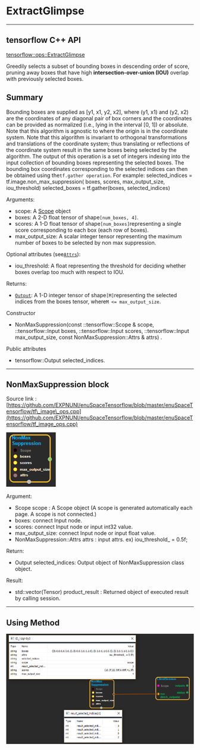 # ExtractGlimpse

---

## tensorflow C++ API

[tensorflow::ops::ExtractGlimpse](https://www.tensorflow.org/api_docs/cc/class/tensorflow/ops/extract-glimpse)

Greedily selects a subset of bounding boxes in descending order of score, pruning away boxes that have high **intersection-over-union \(IOU\)** overlap with previously selected boxes.

## Summary

Bounding boxes are supplied as \[y1, x1, y2, x2\], where \(y1, x1\) and \(y2, x2\) are the coordinates of any diagonal pair of box corners and the coordinates can be provided as normalized \(i.e., lying in the interval \[0, 1\]\) or absolute. Note that this algorithm is agnostic to where the origin is in the coordinate system. Note that this algorithm is invariant to orthogonal transformations and translations of the coordinate system; thus translating or reflections of the coordinate system result in the same boxes being selected by the algorithm. The output of this operation is a set of integers indexing into the input collection of bounding boxes representing the selected boxes. The bounding box coordinates corresponding to the selected indices can then be obtained using the`tf.gather operation`. For example: selected\_indices = tf.image.non\_max\_suppression\( boxes, scores, max\_output\_size, iou\_threshold\) selected\_boxes = tf.gather\(boxes, selected\_indices\)

Arguments:

* scope: A [Scope](https://www.tensorflow.org/api_docs/cc/class/tensorflow/scope.html#classtensorflow_1_1_scope) object
* boxes: A 2-D float tensor of shape`[num_boxes, 4]`.
* scores: A 1-D float tensor of shape`[num_boxes]`representing a single score corresponding to each box \(each row of boxes\).
* max\_output\_size: A scalar integer tensor representing the maximum number of boxes to be selected by non max suppression.

Optional attributes \(see[`Attrs`](https://www.tensorflow.org/api_docs/cc/struct/tensorflow/ops/non-max-suppression/attrs.html#structtensorflow_1_1ops_1_1_non_max_suppression_1_1_attrs)\):

* iou\_threshold: A float representing the threshold for deciding whether boxes overlap too much with respect to IOU.

Returns:

* [`Output`](https://www.tensorflow.org/api_docs/cc/class/tensorflow/output.html#classtensorflow_1_1_output): A 1-D integer tensor of shape`[M]`representing the selected indices from the boxes tensor, where`M <= max_output_size`.

Constructor

* NonMaxSuppression\(const ::tensorflow::Scope & scope, ::tensorflow::Input boxes, ::tensorflow::Input scores, ::tensorflow::Input max\_output\_size, const NonMaxSuppression::Attrs & attrs\) 
  .

Public attributes

* tensorflow::Output selected\_indices.

---

## NonMaxSuppression block

Source link : [https://github.com/EXPNUNI/enuSpaceTensorflow/blob/master/enuSpaceTensorflow/tf\_image\_ops.cpp](https://github.com/EXPNUNI/enuSpaceTensorflow/blob/master/enuSpaceTensorflow/tf_image_ops.cpp)

![](/assets/image_NonMaxSuppression_Symbol.png)

Argument:

* Scope scope : A Scope object \(A scope is generated automatically each page. A scope is not connected.\)
* boxes: connect  Input node.
* scores: connect Input node or input int32 value.
* max\_output\_size: connect Input node or input float value. 
* NonMaxSuppression::Attrs  attrs : input attrs. ex\) iou\_threshold\_ = 0.5f;

Return:

* Output selected\_indices: Output object of NonMaxSuppression class object.

Result:

* std::vector\(Tensor\) product\_result : Returned object of executed result by calling session.

---

## Using Method

![](/assets/image_NonMaxSuppression_Method.png)


